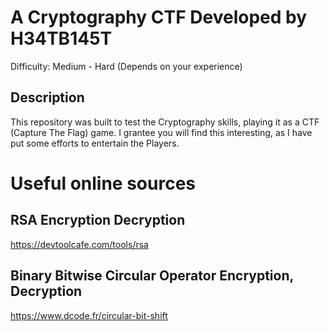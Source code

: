 # A Cryptography CTF Developed by H34TB145T
Difficulty: Medium - Hard (Depends on your experience) 

## Description
This repository was built to test the Cryptography skills, playing it as a CTF (Capture The Flag) game.
I grantee you will find this interesting, as I have put some efforts to entertain the Players.

# Useful online sources
## RSA Encryption Decryption
https://devtoolcafe.com/tools/rsa

## Binary Bitwise Circular Operator Encryption, Decryption
https://www.dcode.fr/circular-bit-shift
